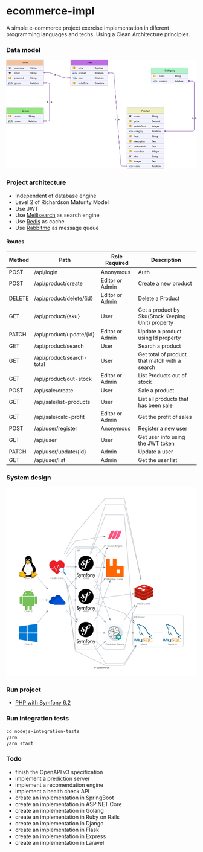 # ecommerce-impl
A simple e-commerce project exercise implementation in diferent 
programming languages and techs. Using a Clean Architecture principles.

### Data model
![Screenshot of ecommerce](media/app-data-model.png)

### Project architecture

* Independent of database engine
* Level 2 of Richardson Maturity Model
* Use JWT
* Use [Meilisearch](https://www.meilisearch.com/docs) as search engine
* Use [Redis](https://redis.io/) as cache
* Use [Rabbitmq](https://www.rabbitmq.com/) as message queue

#### Routes

| Method    | Path                        | Role Required    | Description                                         |
| --------- | --------------------------- | ---------------- | --------------------------------------------------- |
| POST	   | /api/login	  | Anonymous	 | Auth                                                |
| POST	   | /api/product/create	  | Editor or Admin	 | Create a new product                                |
| DELETE	   | /api/product/delete/{id}	  | Editor or Admin	 | Delete a Product                                    |
| GET	   | /api/product/{sku}	  | User	 | Get a product by Sku(Stock Keeping Unit) property   |
| PATCH	   | /api/product/update/{id}	  | Editor or Admin	 | Update a product using  Id property                 |
| GET	   | /api/product/search	  | User	 | Search a product                                    |
| GET	   | /api/product/search-total	  | User	 | Get total of product that match with a search       |
| GET	   | /api/product/out-stock	  | Editor or Admin	 | List Products out of stock                          |
| POST	   | /api/sale/create	  | User	 | Sale a product                                      |
| GET	   | /api/sale/list-products	  | User	 | List all products that has been sale                |
| GET	   | /api/sale/calc-profit	  | Editor or Admin	 | Get the profit of sales                             |
| POST	   | /api/user/register	  | Anonymous	 | Register a new user                                 |
| GET	   | /api/user	  | User	 | Get user info using the JWT token                   |
| PATCH	   | /api/user/update/{id}	  | Admin	 | Update a user                                       |
| GET	   | /api/user/list	  | Admin	 | Get the user list                                   |




### System design
![Screenshot of ecommerce](media/symfony-system-design.png)

### Run project
* [PHP with Symfony 6.2](php-symfony-backend/README.md)


### Run integration tests
```
cd nodejs-integration-tests
yarn
yarn start
```

### Todo

* finish the OpenAPI v3 specification 
* implement a prediction server
* implement a recomendation engine
* implement a health check API
* create an implementation in SpringBoot
* create an implementation in ASP.NET Core
* create an implementation in Golang
* create an implementation in Ruby on Rails
* create an implementation in Django
* create an implementation in Flask
* create an implementation in Express
* create an implementation in Laravel